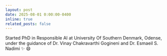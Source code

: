 ```yaml
---
layout: post
date: 2025-08-01 0:00:00-0400
inline: true
related_posts: false
---
```


Started PhD in Responsible AI at University Of Southern Denmark, Odense, under the guidance of Dr. Vinay Chakravarthi Gogineni and Dr. Esmaeil S. Nadimi :sparkles: :smile: